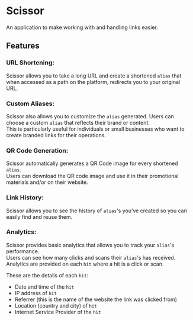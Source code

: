 # Scissor
An application to make working with and handling links easier. 


## Features
### URL Shortening:
Scissor allows you to take a long URL and create a shortened `alias` that when  accessed as a path on the platform, redirects you to your original URL.

### Custom Aliases:
Scissor also allows you to customize the `alias` generated. Users can choose a custom `alias` that reflects their brand or content. \
This is particularly useful for individuals or small businesses who want to create branded links for their operations. 

### QR Code Generation:
Scissor automatically generates a QR Code image for every shortened `alias`. \
Users can download the QR code image and use it in their promotional materials and/or on their website. 

### Link History:
Scissor allows you to see the history of `alias`'s you’ve created so you can easily find and reuse them.

### Analytics:
Scissor provides basic analytics that allows you to track your `alias`'s performance. \
Users can see how many clicks and scans their `alias`'s has received. \
Analytics are provided on each `hit` where a hit is a click or scan.

These are the details of each `hit`: 

- Date and time of the `hit`
- IP address of `hit`
- Referrer (this is the name of the website the link was clicked from)
- Location (country and city) of `hit`
- Internet Service Provider of the `hit`



<!-- ## Tests
**NOTE:** Before running any of the tests make sure you have a local mongodb server running. -->